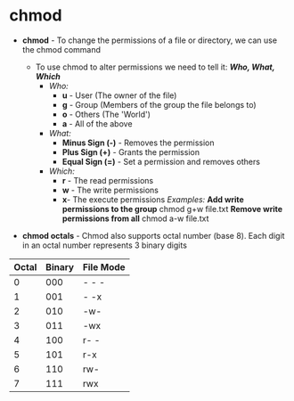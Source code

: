 # chmod

- **chmod** - To change the permissions of a file or directory, we can use the chmod command
	- To use chmod to alter permissions we need to tell it: ***Who, What, Which***
		- *Who:*
			- **u** - User (The owner of the file)
			- **g** - Group (Members of the group the file belongs to)
			- **o** - Others (The 'World')
			- **a** - All of the above
		- *What:*
			- **Minus Sign (-)** - Removes the permission
			- **Plus Sign (+)** - Grants the permission
			- **Equal Sign (=)** - Set a permission and removes others
		- *Which:*
			- **r** - The read permissions
			- **w** - The write permissions
			- **x**- The execute permissions
	*Examples:*
	**Add write permissions to the group**
	chmod g+w file.txt
	**Remove write permissions from all**
	chmod a-w file.txt

- **chmod octals** - Chmod also supports octal number (base 8). Each digit in an octal number represents 3 binary digits

|Octal  | Binary  | File Mode  |
|--|--|--|
|  0| 000 | - - - |
|  1| 001 | - -x |
|  2|  010| -w- |
|  3|  011| -wx |
|  4|  100| r- - |
|  5| 101 |r-x |
|  6|110  |rw-  |
|  7| 111  |rwx  |